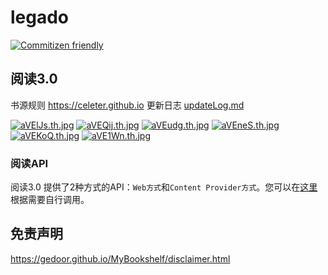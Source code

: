 # legado

[![Commitizen friendly](https://img.shields.io/badge/commitizen-friendly-brightgreen.svg)](http://commitizen.github.io/cz-cli/)

## 阅读3.0
书源规则 https://celeter.github.io
更新日志 [updateLog.md](/app/src/main/assets/updateLog.md)

[![aVElJs.th.jpg](https://s1.ax1x.com/2020/07/28/aVElJs.th.jpg)](https://imgchr.com/i/aVElJs) [![aVEQij.th.jpg](https://s1.ax1x.com/2020/07/28/aVEQij.th.jpg)](https://imgchr.com/i/aVEQij) [![aVEudg.th.jpg](https://s1.ax1x.com/2020/07/28/aVEudg.th.jpg)](https://imgchr.com/i/aVEudg) [![aVEneS.th.jpg](https://s1.ax1x.com/2020/07/28/aVEneS.th.jpg)](https://imgchr.com/i/aVEneS) [![aVEKoQ.th.jpg](https://s1.ax1x.com/2020/07/28/aVEKoQ.th.jpg)](https://imgchr.com/i/aVEKoQ) [![aVE1Wn.th.jpg](https://s1.ax1x.com/2020/07/28/aVE1Wn.th.jpg)](https://imgchr.com/i/aVE1Wn)
### 阅读API
阅读3.0 提供了2种方式的API：`Web方式`和`Content Provider方式`。您可以在[这里](api.md)根据需要自行调用。 

## 免责声明
https://gedoor.github.io/MyBookshelf/disclaimer.html
